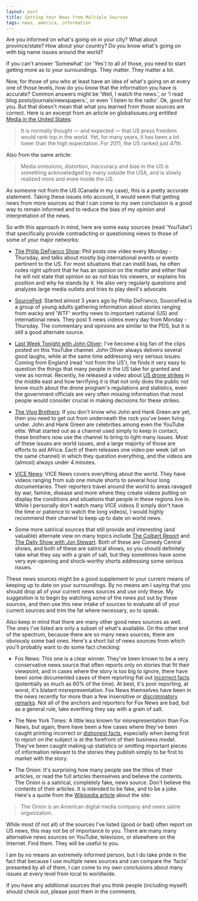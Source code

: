 ```yaml
---
layout: post
title: Getting Your News from Multiple Sources
tags: news, america, information
---
```


Are you informed on what's going on in your city? What about province/state? How about your country? Do you know what's going on with big name issues around the world?

If you can't answer 'Somewhat' (or 'Yes') to all of those, you need to start getting more as to your surroundings. They matter. They matter a lot.

Now, for those of you who at least have an idea of what's going on at every one of those levels, how do you know that the information you have is accurate? Common answers might be 'Well, I watch the news.', or 'I read blog posts/journals/newspapers.', or even 'I listen to the radio'. Ok, good for you. But that doesn't mean that what you learned from those sources are correct. Here is an excerpt from an article on globalissues.org entitled [Media in the United States](http://www.globalissues.org/article/163/media-in-the-united-states):

> It is normally thought — and expected — that US press freedom would rank top in the world. Yet, for many years, it has been a lot lower than the high expectation. For 2011, the US ranked just 47th.

Also from the same article:

> Media omissions, distortion, inaccuracy and bias in the US is something acknowledged by many outside the USA, and is slowly realized more and more inside the US.

As someone not from the US (Canada in my case), this is a pretty accurate statement. Taking these issues into account, it would seem that getting news from more sources so that I can come to my own conclusion is a good way to remain informed and to reduce the bias of my opinion and interpretation of the news.

So with this approach in mind, here are some easy sources (read 'YouTube') that specifically provide contradicting or questioning views to those of some of your major networks:

* [The Philip DeFranco Show](https://www.youtube.com/user/sxephil): Phil posts one video every Monday - Thursday, and talks about mostly big international events or events pertinent to the US. For most situations that can instill bias, he often notes right upfront that he has an opinion on the matter and either that he will not state that opinion so as not bias his viewers, or explains his position and why he stands by it. He also very regularly questions and analyzes large media outlets and tries to play devil's advocate.

* [SourceFed](https://www.youtube.com/user/SourceFed): Started almost 3 years ago by Philip DeFranco, SourceFed is a group of young adults gathering information about stories ranging from wacky and 'WTF' worthy news to important national (US) and international news. They post 5 news videos every day from Monday - Thursday. The commentary and opinions are similar to the PDS, but it is still a good alternate source.

* [Last Week Tonight with John Oliver](https://www.youtube.com/user/LastWeekTonight): I've become a big fan of the clips posted on this YouTube channel. John Oliver always delivers several good laughs, while at the same time addressing very serious issues. Coming from England (read 'not from the US'), he finds it very easy to question the things that many people in the US take for granted and view as normal. Recently, he released a video about [US drone strikes](https://www.youtube.com/watch?v=K4NRJoCNHIs) in the middle east and how terrifying it is that not only does the public not know much about the drone program's regulations and statistics, even the government officials are very often missing information that most people would consider crucial in making decisions for these strikes.

* [The Vlog Brothers](https://www.youtube.com/user/vlogbrothers): If you don't know who John and Hank Green are yet, then you need to get out from underneath the rock you've been living under. John and Hank Green are celebrities among even the YouTube elite. What started out as a channel used simply to keep in contact, these brothers now use the channel to bring to light many issues. Most of these issues are world issues, and a large majority of those are efforts to aid Africa. Each of them releases one video per week (all on the same channel) in which they question everything, and the videos are (almost) always under 4 minutes.

* [VICE News](https://www.youtube.com/user/vicenews): VICE News covers everything about the world. They have videos ranging from sub one minute shorts to several hour long documentaries. Their reporters travel around the world to areas ravaged by war, famine, disease and more where they create videos putting on display the conditions and situations that people in these regions live in. While I personally don't watch many VICE videos (I simply don't have the time or patience to watch the long videos), I would highly recommend their channel to keep up to date on world news.

* Some more satirical sources that still provide and interesting (and valuable) alternate view on many topics include [The Colbert Report](http://thecolbertreport.cc.com/) and [The Daily Show with Jon Stewart](http://thedailyshow.cc.com/). Both of these are Comedy Central shows, and both of these are satirical shows, so you should definitely take what they say with a grain of salt, but they sometimes have some very eye-opening and shock-worthy shorts addressing some serious issues.

These news sources might be a good supplement to your current means of keeping up to date on your surroundings. By no means am I saying that you should drop all of your current news sources and use only these. My suggestion is to begin by watching some of the news put out by these sources, and then use this new intake of sources to evaluate all of your current sources and trim the fat where necessary, so to speak.

Also keep in mind that there are many other good news sources as well. The ones I've listed are only a subset of what's available. On the other end of the spectrum, because there are so many news sources, there are obviously some bad ones. Here's a short list of news sources from which you'll probably want to do some fact checking:

* Fox News: This one is a clear winner. They've been known to be a very conservative news source that often reports only on stories that fit their viewpoint, and in cases where the story is too big to ignore, there have been some documented cases of them reporting flat out [incorrect facts](http://americablog.com/2014/07/punditfact-fox-news-wins-battle-false-cable-network.html) (potentially as much as 60% of the time). At best, it's poor reporting, at worst, it's blatant misrepresentation. Fox News themselves have been in the news recently for more than a few insensitive or [discriminatory remarks](http://www.huffingtonpost.com/2014/09/24/fox-the-five-sexist-jokes_n_5879358.html). Not all of the anchors and reporters for Fox News are bad, but as a general rule, take everthing they say with a grain of salt.

* The New York Times: A little less known for misrepresentation than Fox News, but again, there have been a few cases where they've been caught printing incorrect or [dishonest facts](http://www.dailykos.com/story/2014/05/15/1299692/-The-New-York-Times-Busted-Lying-Through-its-Teeth), especially when being first to report on the subject is at the forefront of their business model. They've been caught making up statistics or omitting important pieces of information relevant to the stories they publish simply to be first to market with the story.

* The Onion: It's surprising how many people see the titles of their articles, or read the full articles themselves and believe the contents. The Onion is a satirical, completely fake, news source. Don't believe the contents of their articles. It is intended to be fake, and to be a joke. Here's a quote from the [Wikipedia article](http://en.wikipedia.org/wiki/The_Onion) about the site:

> The Onion is an American digital media company and news satire organization.

While most (if not all) of the sources I've listed (good or bad) often report on US news, this may not be of importance to you. There are many many alternative news sources on YouTube, television, or elsewhere on the Internet. Find them. They will be useful to you.

I am by no means an extremely informed person, but I do take pride in the fact that because I use multiple news sources and can compare the 'facts' presented by all of them, I can come to my own conclusions about many issues at every level from local to worldwide.

If you have any additional sources that you think people (including myself) should check out, please post them in the comments.